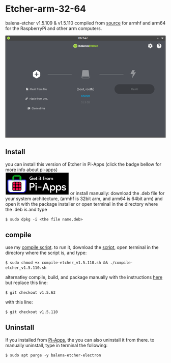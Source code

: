 # Etcher-arm-32-64
balena-etcher v1.5.109 & v1.5.110 compiled from [source](https://github.com/balena-io/etcher) for armhf and arm64 for the RaspberryPi and other arm computers.

![Etcher on rpi screenshot](/screenshots/etcher.png)


## Install
you can install this version of Etcher in Pi-Apps (click the badge bellow for more info about pi-apps) <br> 
[![badge](https://github.com/Botspot/pi-apps/blob/master/icons/badge.png?raw=true)](https://github.com/Botspot/pi-apps)
or install manually: download the .deb file for your system architecture, (armhf is 32bit arm, and arm64 is 64bit arm) and open it with the package installer or open terminal in the directory where the .deb is and type 
```sh-session
$ sudo dpkg -i <the file name.deb>
```
## compile
use my [compile script](compile-etcher_v1.5.110.sh). to run it, download the [script](compile-etcher_v1.5.110.sh), open terminal in the directory where the script is, and type:
```sh-session
$ sudo chmod +x compile-etcher_v1.5.110.sh && ./compile-etcher_v1.5.110.sh
```
alternatley compile, build, and package manually with the instructions [here](https://github.com/futurejones/balena-etcher-arm/blob/master/etcher-build/BUILD.md)
but replace this line: 
```sh-session
$ git checkout v1.5.63
```
with this line:
```sh-session
$ git checkout v1.5.110
```

## Uninstall
If you installed from [Pi-Apps](https://github.com/Botspot/pi-apps), the you can also uninstall it from there.
to manually uninstall, type in terminal the following:
```sh-session
$ sudo apt purge -y balena-etcher-electron
```

